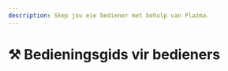 ```yaml
---
description: Skep jou eie bediener met behulp van Plazma.
---
```


# ⚒️ Bedieningsgids vir bedieners
